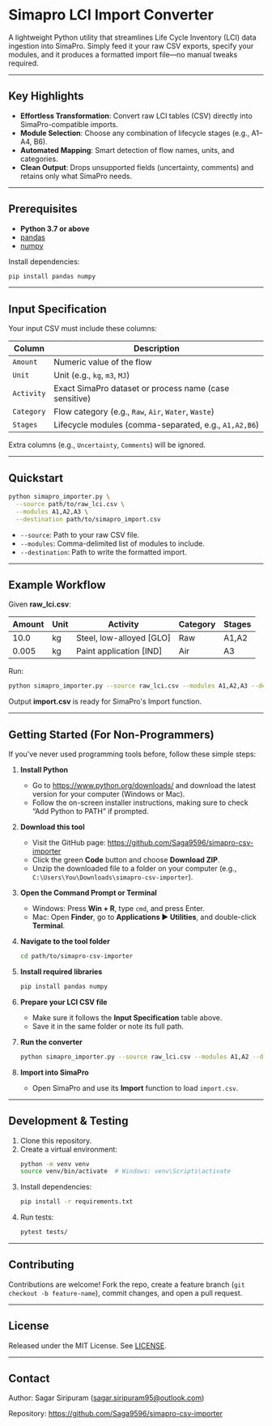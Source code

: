 # Simapro LCI Import Converter

A lightweight Python utility that streamlines Life Cycle Inventory (LCI) data ingestion into SimaPro. Simply feed it your raw CSV exports, specify your modules, and it produces a formatted import file—no manual tweaks required.

---

## Key Highlights

- **Effortless Transformation**: Convert raw LCI tables (CSV) directly into SimaPro-compatible imports.
- **Module Selection**: Choose any combination of lifecycle stages (e.g., A1–A4, B6).
- **Automated Mapping**: Smart detection of flow names, units, and categories.
- **Clean Output**: Drops unsupported fields (uncertainty, comments) and retains only what SimaPro needs.

---

## Prerequisites

- **Python 3.7 or above**
- [pandas](https://pandas.pydata.org/)
- [numpy](https://numpy.org/)

Install dependencies:

```bash
pip install pandas numpy
```

---

## Input Specification

Your input CSV must include these columns:

| Column           | Description                                                |
|------------------|------------------------------------------------------------|
| `Amount`         | Numeric value of the flow                                  |
| `Unit`           | Unit (e.g., `kg`, `m3`, `MJ`)                              |
| `Activity`       | Exact SimaPro dataset or process name (case sensitive)     |
| `Category`       | Flow category (e.g., `Raw`, `Air`, `Water`, `Waste`)       |
| `Stages`         | Lifecycle modules (comma-separated, e.g., `A1,A2,B6`)      |

Extra columns (e.g., `Uncertainty`, `Comments`) will be ignored.

---

## Quickstart

```bash
python simapro_importer.py \
  --source path/to/raw_lci.csv \
  --modules A1,A2,A3 \
  --destination path/to/simapro_import.csv
```

- `--source`: Path to your raw CSV file.
- `--modules`: Comma-delimited list of modules to include.
- `--destination`: Path to write the formatted import.

---

## Example Workflow

Given **raw_lci.csv**:

| Amount | Unit | Activity                     | Category | Stages |
|--------|------|------------------------------|----------|--------|
| 10.0   | kg   | Steel, low-alloyed [GLO]     | Raw      | A1,A2  |
| 0.005  | kg   | Paint application [IND]      | Air      | A3     |

Run:

```bash
python simapro_importer.py --source raw_lci.csv --modules A1,A2,A3 --destination import.csv
```

Output **import.csv** is ready for SimaPro's Import function.

---

## Getting Started (For Non-Programmers)

If you’ve never used programming tools before, follow these simple steps:

1. **Install Python**
   - Go to https://www.python.org/downloads/ and download the latest version for your computer (Windows or Mac).
   - Follow the on-screen installer instructions, making sure to check “Add Python to PATH” if prompted.

2. **Download this tool**
   - Visit the GitHub page: https://github.com/Saga9596/simapro-csv-importer
   - Click the green **Code** button and choose **Download ZIP**.
   - Unzip the downloaded file to a folder on your computer (e.g., `C:\Users\You\Downloads\simapro-csv-importer`).

3. **Open the Command Prompt or Terminal**
   - Windows: Press **Win + R**, type `cmd`, and press Enter.
   - Mac: Open **Finder**, go to **Applications ▶ Utilities**, and double-click **Terminal**.

4. **Navigate to the tool folder**
   ```bash
   cd path/to/simapro-csv-importer
   ```

5. **Install required libraries**
   ```bash
   pip install pandas numpy
   ```

6. **Prepare your LCI CSV file**
   - Make sure it follows the **Input Specification** table above.
   - Save it in the same folder or note its full path.

7. **Run the converter**
   ```bash
   python simapro_importer.py --source raw_lci.csv --modules A1,A2 --destination import.csv
   ```

8. **Import into SimaPro**
   - Open SimaPro and use its **Import** function to load `import.csv`.

---

## Development & Testing

1. Clone this repository.
2. Create a virtual environment:
   ```bash
   python -m venv venv
   source venv/bin/activate  # Windows: venv\Scripts\activate
   ```
3. Install dependencies:
   ```bash
   pip install -r requirements.txt
   ```
4. Run tests:
   ```bash
   pytest tests/
   ```

---

## Contributing

Contributions are welcome! Fork the repo, create a feature branch (`git checkout -b feature-name`), commit changes, and open a pull request.

---

## License

Released under the MIT License. See [LICENSE](LICENSE).

---

## Contact

Author: Sagar Siripuram (sagar.siripuram95@outlook.com)

Repository: https://github.com/Saga9596/simapro-csv-importer
